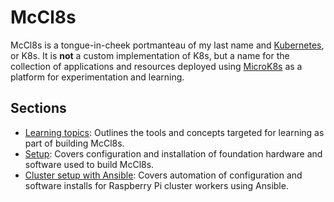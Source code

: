 # McCl8s

McCl8s is a tongue-in-cheek portmanteau of my last name and
[Kubernetes](https://kubernetes.io), or K8s. It is **not** a custom
implementation of K8s, but a name for the collection of applications
and resources deployed using [MicroK8s](https://microk8s.io) as a
platform for experimentation and learning.

## Sections

* [Learning topics](topics.md): Outlines the tools and concepts
  targeted for learning as part of building McCl8s.
* [Setup](setup.md): Covers configuration and installation of
  foundation hardware and software used to build McCl8s.
* [Cluster setup with Ansible](ansible_cluster.md): Covers automation
  of configuration and software installs for Raspberry Pi cluster
  workers using Ansible.
